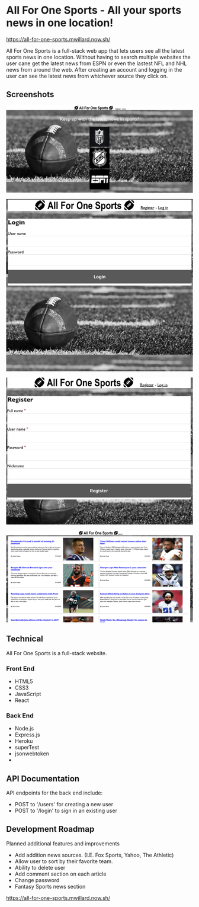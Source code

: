 # All For One Sports - All your sports news in one location!


https://all-for-one-sports.mwillard.now.sh/

All For One Sports is a full-stack web app that lets users see all the latest sports news in one location.  Without having to search multiple websites the user cane get the latest news from ESPN or even the lastest NFL and NHL news from around the web.  After creating an account and logging in the user can see the latest news from whichever source they click on. 

## Screenshots

![Landing page screen shot](https://github.com/MatthewWillard/all-for-one-sports/blob/master/Screenshots/HomePage.png)

![Login page screen shot](https://github.com/MatthewWillard/all-for-one-sports/blob/master/Screenshots/Login.png)

![Register page screen shot](https://github.com/MatthewWillard/all-for-one-sports/blob/master/Screenshots/Register.png)

![NFL news page screen shot](https://github.com/MatthewWillard/all-for-one-sports/blob/master/Screenshots/nflNews.png)


## Technical
All For One Sports is a full-stack website.

<h3>Front End</h3>
<ul>
  <li>HTML5</li>
  <li>CSS3</li>
  <li>JavaScript</li>
  <li>React</li>
</ul>
<h3>Back End</h3>
<ul>
  <li>Node.js</li>
  <li>Express.js</li>
  <li>Heroku</li>
  <li>superTest</li>
  <li>jsonwebtoken<li>
  </ul>

## API Documentation
API endpoints for the back end include:
* POST to '/users' for creating a new user
* POST to '/login' to sign in an existing user

## Development Roadmap
Planned additional features and improvements
* Add addition news sources. (I.E. Fox Sports, Yahoo, The Athletic)
* Allow user to sort by their favorite team. 
* Ability to delete user
* Add comment section on each article
* Change password
* Fantasy Sports news section


https://all-for-one-sports.mwillard.now.sh/

